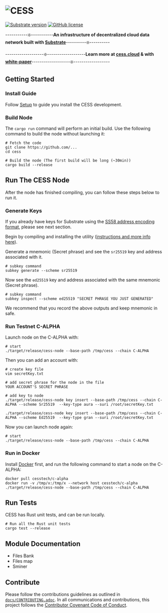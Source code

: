 # ![CESS](https://raw.githubusercontent.com/Cumulus2021/W3F-illustration/main/banner2.76d5edd0.png)

[![Substrate version](https://img.shields.io/badge/Substrate-3.0.0-blue?logo=Parity%20Substrate)](https://substrate.dev/) [![GitHub license](https://img.shields.io/badge/license-GPL3%2FApache2-blue)](#LICENSE)

-----------❇️-----------**An infrastructure of decentralized cloud data network built with [Substrate](https://substrate.dev/)**----------❇️----------

-------------------❇️-------------------**Learn more at [cess.cloud](http://cess.cloud/) & with [white-paper](https://github.com/Cumulus2021/Whitepaper)**-------------------❇️------------------

## Getting Started


### Install Guide

Follow [Setup](https://github.com/Cumulus2021/cess/blob/main/docs/setup.md) to guide you install the CESS development.

### Build Node

The `cargo run` command will perform an initial build. Use the following command to build the node without launching it:

```
# Fetch the code
git clone https://github.com/...
cd cess

# Build the node (The first build will be long (~30min))
cargo build --release
```

## Run The CESS Node


After the node has finished compiling, you can follow these steps below to run it. 

### Generate Keys

If you already have keys for Substrate using the [SS58 address encoding format](https://github.com/paritytech/substrate/wiki/External-Address-Format-(SS58)), please see next section.

Begin by compiling and installing the utility ([instructions and more info here](https://substrate.dev/docs/en/knowledgebase/integrate/subkey)). 

Generate a mnemonic (Secret phrase) and see the `sr25519` key and address associated with it.

```
# subkey command
subkey generate --scheme sr25519
```

Now see the `ed25519` key and address associated with the same mnemonic (Secret phrase).

```
# subkey command
subkey inspect --scheme ed25519 "SECRET PHRASE YOU JUST GENERATED"
```

We recommend that you record the above outputs and keep mnemonic in safe.

### Run Testnet C-ALPHA

Launch node on the C-ALPHA with:

```
# start
./target/release/cess-node --base-path /tmp/cess --chain C-ALPHA
```

Then you can add an account with:

```
# create key file
vim secretKey.txt

# add secret phrase for the node in the file
YOUR ACCOUNT'S SECRET PHRASE
```

```
# add key to node
./target/release/cess-node key insert --base-path /tmp/cess --chain C-ALPHA --scheme Sr25519  --key-type aura --suri /root/secretKey.txt

./target/release/cess-node key insert --base-path /tmp/cess --chain C-ALPHA --scheme Ed25519  --key-type gran --suri /root/secretKey.txt
```

Now you can launch node again:

```
# start
./target/release/cess-node --base-path /tmp/cess --chain C-ALPHA
```

### Run in Docker

Install [Docker](https://docs.docker.com/get-docker/) first, and run the following command to start a node on the C-ALPHA:

```
docker pull cesstech/c-alpha
docker run -v /tmp/x:/tmp/x --network host cesstech/c-alpha ./target/release/cess-node --base-path /tmp/cess --chain C-ALPHA
```

## Run Tests


CESS has Rust unit tests, and can be run locally.

```
# Run all the Rust unit tests
cargo test --release
```

## Module Documentation


* Files Bank
* Files map
* Sminer

## Contribute


Please follow the contributions guidelines as outlined in [`docs/CONTRIBUTING.adoc`](https://github.com/Cumulus2021/cess/blob/main/docs/CONTRIBUTING.adoc). In all communications and contributions, this project follows the [Contributor Covenant Code of Conduct](https://github.com/paritytech/substrate/blob/master/docs/CODE_OF_CONDUCT.md).

